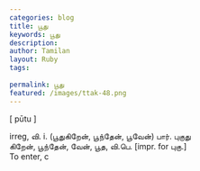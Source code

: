 ```yaml
---
categories: blog
title: பூது
keywords: பூது
description: 
author: Tamilan
layout: Ruby
tags: 
 
permalink: பூது
featured: /images/ttak-48.png
---
```

  
[ pūtu ]  
  
irreg, வி. i. (பூதுகிறேன், பூந்தேன், பூவேன்) பார். புகுது  
கிறேன், பூந்தேன், வேன், பூத, வி.பெ. [impr. for புகு.]  
To enter, c